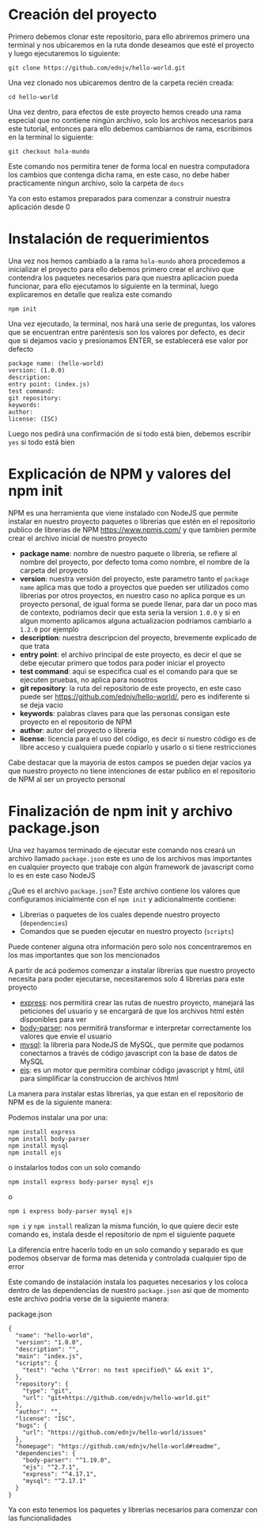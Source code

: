 # Creación del proyecto

Primero debemos clonar este repositorio, para ello abriremos primero una terminal y nos ubicaremos en la ruta donde deseamos que esté el proyecto y luego ejecutaremos lo siguiente:

```
git clone https://github.com/ednjv/hello-world.git
```

Una vez clonado nos ubicaremos dentro de la carpeta recién creada:

```
cd hello-world
```

Una vez dentro, para efectos de este proyecto hemos creado una rama especial que no contiene ningún archivo, solo los archivos necesarios para este tutorial, entonces para ello debemos cambiarnos de rama, escribimos en la terminal lo siguiente:

```
git checkout hola-mundo
```

Este comando nos permitira tener de forma local en nuestra computadora los cambios que contenga dicha rama, en este caso, no debe haber practicamente ningun archivo, solo la carpeta de `docs`

Ya con esto estamos preparados para comenzar a construir nuestra aplicación desde 0

# Instalación de requerimientos

Una vez nos hemos cambiado a la rama `hola-mundo` ahora procedemos a inicializar el proyecto para ello debemos primero crear el archivo que contendra los paquetes necesarios para que nuestra aplicacion pueda funcionar, para ello ejecutamos lo siguiente en la terminal, luego explicaremos en detalle que realiza este comando

```
npm init
```

Una vez ejecutado, la terminal, nos hará una serie de preguntas, los valores que se encuentran entre paréntesis son los valores por defecto, es decir que si dejamos vacio y presionamos ENTER, se establecerá ese valor por defecto

```
package name: (hello-world)
version: (1.0.0)
description:
entry point: (index.js)
test command:
git repository:
keywords:
author:
license: (ISC)
```

Luego nos pedirá una confirmación de si todo está bien, debemos escribir `yes` si todo está bien

# Explicación de NPM y valores del npm init

NPM es una herramienta que viene instalado con NodeJS que permite instalar en nuestro proyecto paquetes o librerias que estén en el repositorio publico de librerias de NPM https://www.npmjs.com/ y que tambien permite crear el archivo inicial de nuestro proyecto

- <b>package name</b>: nombre de nuestro paquete o libreria, se refiere al nombre del proyecto, por defecto toma como nombre, el nombre de la carpeta del proyecto
- <b>version</b>: nuestra versión del proyecto, este parametro tanto el `package name` aplica mas que todo a proyectos que pueden ser utilizados como librerias por otros proyectos, en nuestro caso no aplica porque es un proyecto personal, de igual forma se puede llenar, para dar un poco mas de contexto, podriamos decir que esta seria la version `1.0.0` y si en algun momento aplicamos alguna actualizacion podriamos cambiarlo a `1.2.0` por ejemplo
- <b>description</b>: nuestra descripcion del proyecto, brevemente explicado de que trata
- <b>entry point</b>: el archivo principal de este proyecto, es decir el que se debe ejecutar primero que todos para poder iniciar el proyecto
- <b>test command</b>: aqui se especifica cual es el comando para que se ejecuten pruebas, no aplica para nosotros
- <b>git repository</b>: la ruta del repositorio de este proyecto, en este caso puede ser https://github.com/ednjv/hello-world/, pero es indiferente si se deja vacio
- <b>keywords</b>: palabras claves para que las personas consigan este proyecto en el repositorio de NPM
- <b>author</b>: autor del proyecto o libreria
- <b>license</b>: licencia para el uso del código, es decir si nuestro código es de libre acceso y cualquiera puede copiarlo y usarlo o si tiene restricciones

Cabe destacar que la mayoria de estos campos se pueden dejar vacios ya que nuestro proyecto no tiene intenciones de estar publico en el repositorio de NPM al ser un proyecto personal

# Finalización de npm init y archivo package.json

Una vez hayamos terminado de ejecutar este comando nos creará un archivo llamado `package.json` este es uno de los archivos mas importantes en cualquier proyecto que trabaje con algún framework de javascript como lo es en este caso NodeJS

¿Qué es el archivo `package.json`? Este archivo contiene los valores que configuramos inicialmente con el `npm init` y adicionalmente contiene:

- Librerias o paquetes de los cuales depende nuestro proyecto (`dependencies`)
- Comandos que se pueden ejecutar en nuestro proyecto (`scripts`)

Puede contener alguna otra información pero solo nos concentraremos en los mas importantes que son los mencionados

A partir de acá podemos comenzar a instalar librerias que nuestro proyecto necesita para poder ejecutarse, necesitaremos solo 4 librerias para este proyecto

- [express](https://www.npmjs.com/package/express): nos permitirá crear las rutas de nuestro proyecto, manejará las peticiones del usuario y se encargará de que los archivos html estén disponibles para ver
- [body-parser](https://www.npmjs.com/package/body-parser): nos permitirá transformar e interpretar correctamente los valores que envie el usuario
- [mysql](https://www.npmjs.com/package/mysql): la libreria para NodeJS de MySQL, que permite que podamos conectarnos a través de código javascript con la base de datos de MySQL
- [ejs](https://www.npmjs.com/package/ejs): es un motor que permitira combinar código javascript y html, útil para simplificar la construccion de archivos html

La manera para instalar estas librerias, ya que estan en el repositorio de NPM es de la siguiente manera:

Podemos instalar una por una:

```
npm install express
npm install body-parser
npm install mysql
npm install ejs
```

o instalarlos todos con un solo comando

```
npm install express body-parser mysql ejs
```

o

```
npm i express body-parser mysql ejs
```

`npm i` y `npm install` realizan la misma función, lo que quiere decir este comando es, instala desde el repositorio de npm el siguiente paquete

La diferencia entre hacerlo todo en un solo comando y separado es que podemos observar de forma mas detenida y controlada cualquier tipo de error

Este comando de instalación instala los paquetes necesarios y los coloca dentro de las dependencias de nuestro `package.json` asi que de momento este archivo podria verse de la siguiente manera:

package.json

```
{
  "name": "hello-world",
  "version": "1.0.0",
  "description": "",
  "main": "index.js",
  "scripts": {
    "test": "echo \"Error: no test specified\" && exit 1",
  },
  "repository": {
    "type": "git",
    "url": "git+https://github.com/ednjv/hello-world.git"
  },
  "author": "",
  "license": "ISC",
  "bugs": {
    "url": "https://github.com/ednjv/hello-world/issues"
  },
  "homepage": "https://github.com/ednjv/hello-world#readme",
  "dependencies": {
    "body-parser": "^1.19.0",
    "ejs": "^2.7.1",
    "express": "^4.17.1",
    "mysql": "^2.17.1"
  }
}
```

Ya con esto tenemos los paquetes y librerias necesarios para comenzar con las funcionalidades
